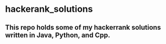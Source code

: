 # hackerank_solutions
## This repo holds some of my hackerrank solutions written in Java, Python, and Cpp.
